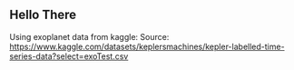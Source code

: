 ## Hello There

Using exoplanet data from kaggle:
Source: https://www.kaggle.com/datasets/keplersmachines/kepler-labelled-time-series-data?select=exoTest.csv
